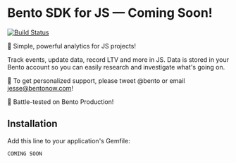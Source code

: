 # Bento SDK for JS — Coming Soon!
[![Build Status](https://travis-ci.org/bentonow/bento-ruby-sdk.svg?branch=master)](https://travis-ci.org/bentonow/bento-ruby-sdk)

🍱 Simple, powerful analytics for JS projects!

Track events, update data, record LTV and more in JS. Data is stored in your Bento account so you can easily research and investigate what's going on.

👋 To get personalized support, please tweet @bento or email jesse@bentonow.com!

🐶 Battle-tested on Bento Production!

## Installation

Add this line to your application's Gemfile:

```JS
COMING SOON
```

